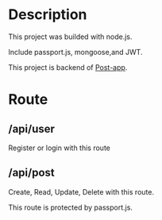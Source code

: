 # Description

This project was builded with node.js.

Include passport.js, mongoose,and JWT.

This project is backend of [Post-app](https://react-post-app.netlify.app/).

# Route

## /api/user

Register or login with this route

## /api/post

Create, Read, Update, Delete with this route.

This route is protected by passport.js.

